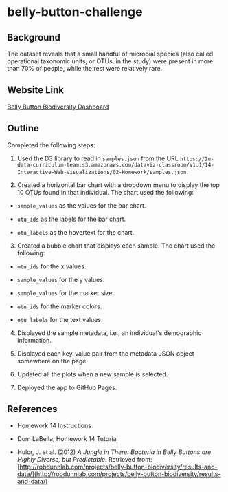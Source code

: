 # belly-button-challenge

## Background
The dataset reveals that a small handful of microbial species (also called operational taxonomic units, or OTUs, in the study) were present in more than 70% of people, while the rest were relatively rare.

## Website Link

[Belly Button Biodiversity Dashboard](https://jonkwiatkowski.github.io/belly-button-challenge/)

## Outline

Completed the following steps:

1. Used the D3 library to read in `samples.json` from the URL `https://2u-data-curriculum-team.s3.amazonaws.com/dataviz-classroom/v1.1/14-Interactive-Web-Visualizations/02-Homework/samples.json`.

2. Created a horizontal bar chart with a dropdown menu to display the top 10 OTUs found in that individual. The chart used the following:

  *  `sample_values` as the values for the bar chart.

  *  `otu_ids` as the labels for the bar chart.

  *  `otu_labels` as the hovertext for the chart.

3. Created a bubble chart that displays each sample. The chart used the following:

  * `otu_ids` for the x values.

  * `sample_values` for the y values.

  * `sample_values` for the marker size.

  * `otu_ids` for the marker colors.

  * `otu_labels` for the text values.

4. Displayed the sample metadata, i.e., an individual's demographic information.

5. Displayed each key-value pair from the metadata JSON object somewhere on the page.

6. Updated all the plots when a new sample is selected. 

7. Deployed the app to GitHub Pages.


## References

* Homework 14 Instructions

* Dom LaBella, Homework 14 Tutorial

* Hulcr, J. et al. (2012) _A Jungle in There: Bacteria in Belly Buttons are Highly Diverse, but Predictable_. Retrieved from: [http://robdunnlab.com/projects/belly-button-biodiversity/results-and-data/](http://robdunnlab.com/projects/belly-button-biodiversity/results-and-data/)

